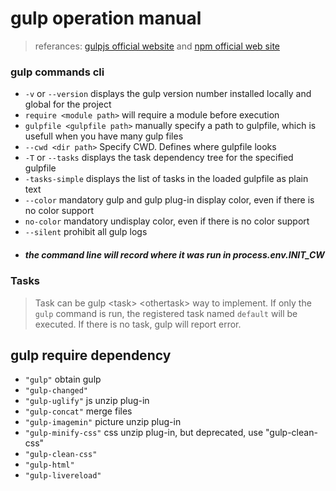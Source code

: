 # gulp operation manual
> referances: [gulpjs official website](http://www.gulpjs.com.cn/docs/cli/) and [npm official web site](https://www.npmjs.com/package/gulp)

### gulp  commands cli

- <code>-v</code> or <code>--version</code> displays the gulp version number installed locally and global for the project
- <code>require  &lt;module path&gt;</code> will require a module before execution
- <code>gulpfile &lt;gulpfile path&gt;</code> manually specify a path to gulpfile, which is usefull when you have many gulp files
- <code>--cwd &lt;dir path&gt;</code> Specify CWD. Defines where gulpfile looks
- <code>-T</code> or <code>--tasks</code> displays the task dependency tree for the specified gulpfile
- <code>-tasks-simple</code> displays the list of tasks in the loaded gulpfile as plain text
- <code>--color</code> mandatory gulp and gulp plug-in display color, even if there is no color support
- <code>no-color</code> mandatory undisplay color, even if there is no color support
- <code>--silent</code> prohibit all gulp logs
- ##### the command line will record where it was run in process.env.INIT_CW

### Tasks
> Task can be gulp &lt;task&gt; &lt;othertask&gt; way to implement. If only the <code>gulp</code> command is run, the registered task named <code>default</code> will be executed. If there is no task, gulp will report error.

## gulp require dependency
- <code>"gulp"</code> obtain gulp
- <code>"gulp-changed"</code>
- <code>"gulp-uglify"</code> js unzip plug-in
- <code>"gulp-concat"</code> merge files
- <code>"gulp-imagemin"</code> picture unzip plug-in
- <code>"gulp-minify-css"</code> css unzip plug-in, but deprecated, use <cod>"gulp-clean-css"</code>
- <code>"gulp-clean-css"</code>
- <code>"gulp-html"</code>
- <code>"gulp-livereload"</code>
